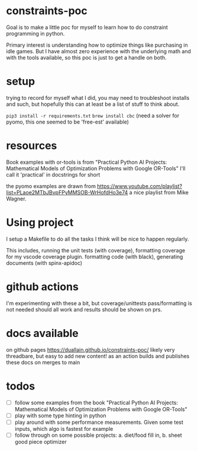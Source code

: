 # constraints-poc

Goal is to make a little poc for myself to learn how to do constraint programming in python.

Primary interest is understanding how to optimize things like purchasing in idle games.
But I have almost zero experience with the underlying math and with the tools available, so this poc is just to get a handle on both.


# setup
trying to record for myself what I did, you may need to troubleshoot installs and such, but hopefully this can at least be a list of stuff to think about. 

`pip3 install -r requirements.txt`
`brew install cbc` (need a solver for pyomo, this one seemed to be 'free-est' available)

# resources

Book examples with or-tools is from "Practical Python AI Projects: Mathematical Models of Optimization Problems with Google OR-Tools" I'll call it 'practical' in docstrings for short


the pyomo examples are drawn from https://www.youtube.com/playlist?list=PLaoe2MTbJBvpFPyMMSOB-WrHofdHo3e74
a nice playlist from Mike Wagner.

# Using project

I setup a Makefile to do all the tasks I think will be nice to happen regularly.

This includes, running the unit tests (with coverage), formatting coverage for my vscode coverage plugin. formatting code (with black), generating documents (with spinx-apidoc)

# github actions

I'm experimenting with these a bit, but coverage/unittests pass/formatting is not needed should all work and results should be shown on prs.


# docs available

on github pages https://duallain.github.io/constraints-poc/
likely very threadbare, but easy to add new content! as an action builds and publishes these docs on merges to main


# todos

- [ ] follow some examples from the book "Practical Python AI Projects: Mathematical Models of Optimization Problems with Google OR-Tools"
- [ ] play with some type hinting in python
- [ ] play around with some performance measurements. Given some test inputs, which algo is fastest for example
- [ ] follow through on some possible projects: a. diet/food fill in, b. sheet good piece optimizer